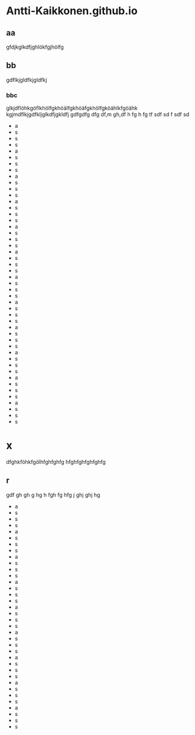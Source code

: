 # Antti-Kaikkonen.github.io

## aa

gfdjkglkdfjghlökfgjhölfg

## bb

gdflkjgldfkjgldfkj

### bbc

glkjdflöhkgöflkhölfgkhöälfgkhöäfgkhölfgköählkfgöähk kgjmdflkjgdfkljglkdfjgkldfj gdfgdfg dfg df,m gh,df h fg h fg  tf sdf sd f sdf sd 

* a
* s
* s
* s
* a
* s
* s
* s
* a
* s
* s
* s
* a
* s
* s
* s
* a
* s
* s
* s
* a
* s
* s
* s
* a
* s
* s
* s
* a
* s
* s
* s
* a
* s
* s
* s
* a
* s
* s
* s
* a
* s
* s
* s
* a
* s
* s
* s


# x

dfghkföhkfgölhfghfghfg
hfghfghfghfghfg

## r

gdf
gh
gh
g
hg
h
fgh
fg
hfg
j
ghj
ghj
hg

* a
* s
* s
* s
* a
* s
* s
* s
* a
* s
* s
* s
* a
* s
* s
* s
* a
* s
* s
* s
* a
* s
* s
* s
* a
* s
* s
* s
* a
* s
* s
* s
* a
* s
* s
* s
